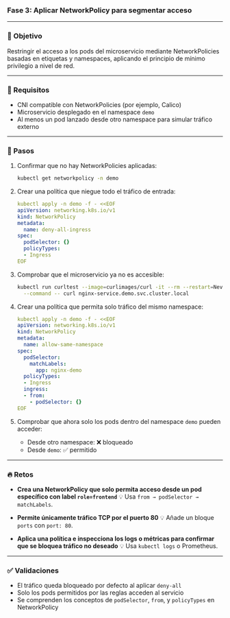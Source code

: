 ### Fase 3: Aplicar NetworkPolicy para segmentar acceso

---

### 🎯 Objetivo

Restringir el acceso a los pods del microservicio mediante NetworkPolicies basadas en etiquetas y namespaces, aplicando el principio de mínimo privilegio a nivel de red.

---

### 🧰 Requisitos

* CNI compatible con NetworkPolicies (por ejemplo, Calico)
* Microservicio desplegado en el namespace `demo`
* Al menos un pod lanzado desde otro namespace para simular tráfico externo

---

### 🔧 Pasos

1. Confirmar que no hay NetworkPolicies aplicadas:

   ```bash
   kubectl get networkpolicy -n demo
   ```

2. Crear una política que niegue todo el tráfico de entrada:

   ```yaml
   kubectl apply -n demo -f - <<EOF
   apiVersion: networking.k8s.io/v1
   kind: NetworkPolicy
   metadata:
     name: deny-all-ingress
   spec:
     podSelector: {}
     policyTypes:
     - Ingress
   EOF
   ```

3. Comprobar que el microservicio ya no es accesible:

   ```bash
   kubectl run curltest --image=curlimages/curl -it --rm --restart=Never \
     --command -- curl nginx-service.demo.svc.cluster.local
   ```

4. Crear una política que permita solo tráfico del mismo namespace:

   ```yaml
   kubectl apply -n demo -f - <<EOF
   apiVersion: networking.k8s.io/v1
   kind: NetworkPolicy
   metadata:
     name: allow-same-namespace
   spec:
     podSelector:
       matchLabels:
         app: nginx-demo
     policyTypes:
     - Ingress
     ingress:
     - from:
       - podSelector: {}
   EOF
   ```

5. Comprobar que ahora solo los pods dentro del namespace `demo` pueden acceder:

   * Desde otro namespace: ❌ bloqueado
   * Desde `demo`: ✅ permitido

---

### 🔥 Retos

* **Crea una NetworkPolicy que solo permita acceso desde un pod específico con label `role=frontend`**
  💡 Usa `from → podSelector → matchLabels`.

* **Permite únicamente tráfico TCP por el puerto 80**
  💡 Añade un bloque `ports` con `port: 80`.

* **Aplica una política e inspecciona los logs o métricas para confirmar que se bloquea tráfico no deseado**
  💡 Usa `kubectl logs` o Prometheus.

---

### ✅ Validaciones

* El tráfico queda bloqueado por defecto al aplicar `deny-all`
* Solo los pods permitidos por las reglas acceden al servicio
* Se comprenden los conceptos de `podSelector`, `from`, y `policyTypes` en NetworkPolicy
